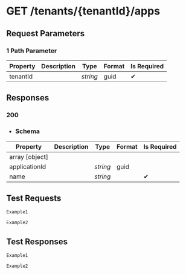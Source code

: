 # **GET**   /tenants/{tenantId}/apps


## __Request Parameters__

### 1 Path Parameter
   | Property       | Description | Type     | Format | Is Required |
|----------------|-------------|----------|--------|-------------|
| tenantId            |            | _string_ | guid   | ✔           |

## __Responses__

### __200__

  - ### Schema

| Property | Description | Type | Format | Is Required |
|----------|-------------|------|--------|-------------|
| array [object]    |          |    |     |           |
|   applicationId    |             |    _string_  |    guid    |           |
|     name    |             |   _string_   |    |      ✔       |



## __Test Requests__


```cURL tab= 
Example1
```

```C# tab=
Example2
```

## __Test Responses__

```cURL tab= 
Example1
```

```C# tab=
Example2
```
